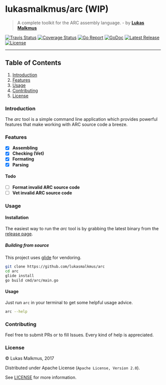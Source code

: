 # lukasmalkmus/arc (WIP)
> A complete toolkit for the ARC assembly language. - by **[Lukas Malkmus](https://github.com/lukasmalkmus)**

[![Travis Status][travis_badge]][travis]
[![Coverage Status][coverage_badge]][coverage]
[![Go Report][report_badge]][report]
[![GoDoc][docs_badge]][docs]
[![Latest Release][release_badge]][release]
[![License][license_badge]][license]

---

## Table of Contents
1. [Introduction](#introduction)
2. [Features](#features)
3. [Usage](#usage)
4. [Contributing](#contributing)
5. [License](#license)

### Introduction
The *arc* tool is a simple command line application which provides powerful
features that make working with ARC source code a breeze.

### Features
  - [x] **Assembling**
  - [x] **Checking (Vet)**
  - [x] **Formating**
  - [x] **Parsing**

#### Todo
  - [ ] **Format invalid ARC source code**
  - [ ] **Vet invalid ARC source code**

### Usage
#### Installation
The easiest way to run the *arc* tool is by grabbing the latest binary from
the [release page][release].

##### Building from source
This project uses [glide](http://glide.sh) for vendoring.
```bash
git clone https://github.com/lukasmalkmus/arc
cd arc
glide install
go build cmd/arc/main.go
```

#### Usage
Just run `arc` in your terminal to get some helpful usage advice.

```bash
arc --help
```

### Contributing
Feel free to submit PRs or to fill Issues. Every kind of help is appreciated.

### License
© Lukas Malkmus, 2017

Distributed under Apache License (`Apache License, Version 2.0`).

See [LICENSE](LICENSE) for more information.


[travis]: https://travis-ci.org/lukasmalkmus/arc
[travis_badge]: https://travis-ci.org/lukasmalkmus/arc.svg
[coverage]: https://coveralls.io/github/lukasmalkmus/arc?branch=master
[coverage_badge]: https://coveralls.io/repos/github/lukasmalkmus/arc/badge.svg?branch=master
[report]: https://goreportcard.com/report/github.com/lukasmalkmus/arc
[report_badge]: https://goreportcard.com/badge/github.com/lukasmalkmus/arc
[docs]: https://godoc.org/github.com/lukasmalkmus/arc
[docs_badge]: https://godoc.org/github.com/lukasmalkmus/arc?status.svg
[release]: https://github.com/lukasmalkmus/arc/releases
[release_badge]: https://img.shields.io/github/release/lukasmalkmus/arc.svg
[license]: https://opensource.org/licenses/Apache-2.0
[license_badge]: https://img.shields.io/badge/license-Apache-blue.svg
